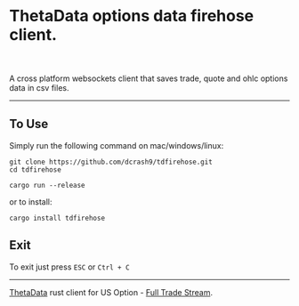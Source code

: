 <h1>
<br>
<br>
ThetaData options data firehose client.
<br>
<br>
</h1>
A cross platform websockets client that saves trade, quote and ohlc options data in csv files.
<hr>

## To Use
Simply run the following command on mac/windows/linux:

```
git clone https://github.com/dcrash9/tdfirehose.git
cd tdfirehose
```
```
cargo run --release
```

or to install:
```
cargo install tdfirehose
```

## Exit
To exit just press `ESC` or `Ctrl + C`

<hr>


[ThetaData](https://www.thetadata.net) rust client for US Option - [Full Trade Stream](https://http-docs.thetadata.us/docs/theta-data-rest-api-v2/3ikwxqsz6m60m-full-trade-stream).